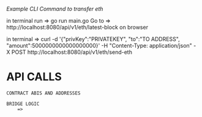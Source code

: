 *Example CLI Command to transfer eth*

in terminal run => go run main.go
Go to => http://localhost:8080/api/v1/eth/latest-block on browser

in terminal =>
curl -d '{"privKey":"PRIVATEKEY", "to":"TO ADDRESS", "amount":5000000000000000000}' -H "Content-Type: application/json" -X POST http://localhost:8080/api/v1/eth/send-eth



# API CALLS
    CONTRACT ABIS AND ADDRESSES

    BRIDGE LOGIC
        => 
